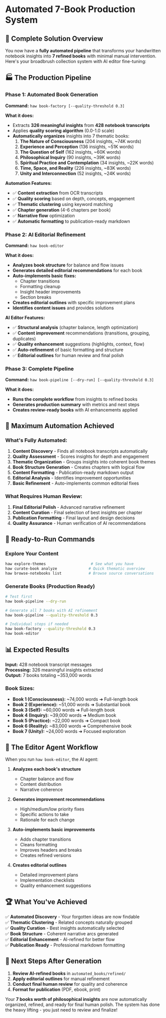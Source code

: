 # Automated 7-Book Production System

## 🎯 Complete Solution Overview

You now have a **fully automated pipeline** that transforms your handwritten notebook insights into **7 refined books** with minimal manual intervention. Here's your broadbrush collection system with AI editor fine-tuning:

## 🏭 The Production Pipeline

### Phase 1: Automated Book Generation
**Command:** `haw book-factory [--quality-threshold 0.3]`

**What it does:**
- Extracts **326 meaningful insights** from **428 notebook transcripts**
- Applies **quality scoring algorithm** (0.0-1.0 scale)
- **Automatically organizes** insights into 7 thematic books:
  1. **The Nature of Consciousness** (204 insights, ~74K words)
  2. **Experience and Perception** (136 insights, ~51K words)  
  3. **The Question of Self** (162 insights, ~60K words)
  4. **Philosophical Inquiry** (90 insights, ~39K words)
  5. **Spiritual Practice and Contemplation** (34 insights, ~22K words)
  6. **Time, Space, and Reality** (226 insights, ~83K words)
  7. **Unity and Interconnection** (52 insights, ~24K words)

**Automation Features:**
- ✅ **Content extraction** from OCR transcripts
- ✅ **Quality scoring** based on depth, concepts, engagement
- ✅ **Thematic clustering** using keyword matching
- ✅ **Chapter generation** (4-6 chapters per book)
- ✅ **Narrative flow** optimization
- ✅ **Automatic formatting** to publication-ready markdown

### Phase 2: AI Editorial Refinement  
**Command:** `haw book-editor`

**What it does:**
- **Analyzes book structure** for balance and flow issues
- **Generates detailed editorial recommendations** for each book
- **Auto-implements basic fixes:**
  - Chapter transitions
  - Formatting cleanup
  - Insight header improvements
  - Section breaks
- **Creates editorial outlines** with specific improvement plans
- **Identifies content issues** and provides solutions

**AI Editor Features:**
- ✅ **Structural analysis** (chapter balance, length optimization)
- ✅ **Content improvement** recommendations (transitions, grouping, duplicates)
- ✅ **Quality enhancement** suggestions (highlights, context, flow)
- ✅ **Auto-refinement** of basic formatting and structure
- ✅ **Editorial outlines** for human review and final polish

### Phase 3: Complete Pipeline
**Command:** `haw book-pipeline [--dry-run] [--quality-threshold 0.3]`

**What it does:**
- **Runs the complete workflow** from insights to refined books
- **Generates production summary** with metrics and next steps
- **Creates review-ready books** with AI enhancements applied

## 🎯 Maximum Automation Achieved

### What's Fully Automated:
1. **Content Discovery** - Finds all notebook transcripts automatically
2. **Quality Assessment** - Scores insights for depth and engagement  
3. **Thematic Organization** - Groups insights into coherent book themes
4. **Book Structure Generation** - Creates chapters with logical flow
5. **Content Formatting** - Publication-ready markdown output
6. **Editorial Analysis** - Identifies improvement opportunities
7. **Basic Refinement** - Auto-implements common editorial fixes

### What Requires Human Review:
1. **Final Editorial Polish** - Advanced narrative refinement
2. **Content Curation** - Final selection of best insights per chapter
3. **Publication Formatting** - Final layout and design decisions
4. **Quality Assurance** - Human verification of AI recommendations

## 🚀 Ready-to-Run Commands

### Explore Your Content
```bash
haw explore-themes                    # See what you have
haw curate-book analyze              # Quick thematic overview  
haw browse-notebooks list            # Browse source conversations
```

### Generate Books (Production Ready)
```bash
# Test first
haw book-pipeline --dry-run

# Generate all 7 books with AI refinement
haw book-pipeline --quality-threshold 0.3

# Individual steps if needed
haw book-factory --quality-threshold 0.3
haw book-editor
```

## 📊 Expected Results

**Input:** 428 notebook transcript messages  
**Processing:** 326 meaningful insights extracted  
**Output:** 7 books totaling ~353,000 words

### Book Sizes:
- **Book 1 (Consciousness):** ~74,000 words ➜ Full-length book
- **Book 2 (Experience):** ~51,000 words ➜ Substantial book  
- **Book 3 (Self):** ~60,000 words ➜ Full-length book
- **Book 4 (Inquiry):** ~39,000 words ➜ Medium book
- **Book 5 (Practice):** ~22,000 words ➜ Compact book
- **Book 6 (Reality):** ~83,000 words ➜ Comprehensive book
- **Book 7 (Unity):** ~24,000 words ➜ Focused exploration

## 🎨 The Editor Agent Workflow

When you run `haw book-editor`, the AI agent:

1. **Analyzes each book's structure**
   - Chapter balance and flow
   - Content distribution  
   - Narrative coherence

2. **Generates improvement recommendations**
   - High/medium/low priority fixes
   - Specific actions to take
   - Rationale for each change

3. **Auto-implements basic improvements**
   - Adds chapter transitions
   - Cleans formatting
   - Improves headers and breaks
   - Creates refined versions

4. **Creates editorial outlines**
   - Detailed improvement plans
   - Implementation checklists
   - Quality enhancement suggestions

## 🏆 What You've Achieved

✅ **Automated Discovery** - Your forgotten ideas are now findable  
✅ **Thematic Clustering** - Related concepts naturally grouped  
✅ **Quality Curation** - Best insights automatically selected  
✅ **Book Structure** - Coherent narrative arcs generated  
✅ **Editorial Enhancement** - AI-refined for better flow  
✅ **Publication Ready** - Professional markdown formatting  

## 🎯 Next Steps After Generation

1. **Review AI-refined books** in `automated_books/refined/`
2. **Apply editorial outlines** for manual refinement  
3. **Conduct final human review** for quality and coherence
4. **Format for publication** (PDF, ebook, print)

Your **7 books worth of philosophical insights** are now automatically organized, refined, and ready for final human polish. The system has done the heavy lifting - you just need to review and finalize!